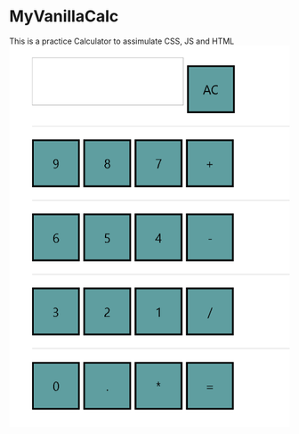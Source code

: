 # MyVanillaCalc
This is a practice Calculator to assimulate CSS, JS and HTML
![alt text](https://github.com/Irinabez/MyVanillaCalc/blob/master/Calc.png?raw=true "Calculator")
